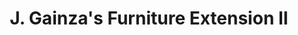 ---
title: "J. Gainza's Furniture Extension II"
url: /batangas-city/j-gainzas-furniture-extension-ii/
shop: Möbel
---